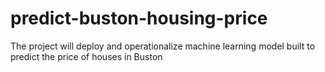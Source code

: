 # predict-buston-housing-price
The project will deploy and operationalize machine learning model built to predict the price of houses in Buston
